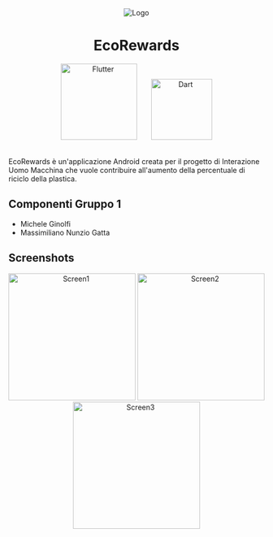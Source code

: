 <div align="center">
  <img src="https://i.imgur.com/tdwcCGt.png" alt="Logo">

  <h1 align="center">EcoRewards</h1>

  <img src="https://i.imgur.com/DzU0z44.png" alt="Flutter" width="150">
  &nbsp;&nbsp;&nbsp;&nbsp;&nbsp;
  <img src="https://i.imgur.com/1FH509q.png" alt="Dart" width="120">

</div>

</div>

<br>

EcoRewards è un'applicazione Android creata per il progetto di Interazione Uomo Macchina che vuole contribuire all'aumento della percentuale di riciclo della plastica.

## Componenti Gruppo 1

- Michele Ginolfi
- Massimiliano Nunzio Gatta

## Screenshots

<div align="center">
  <img src="https://i.imgur.com/izG90AJ.jpg" alt="Screen1" width="250">
  <img src="https://i.imgur.com/fOAjEmi.jpg" alt="Screen2" width="250">
  <img src="https://i.imgur.com/fOAjEmi.jpg" alt="Screen3" width="250">
</div>

